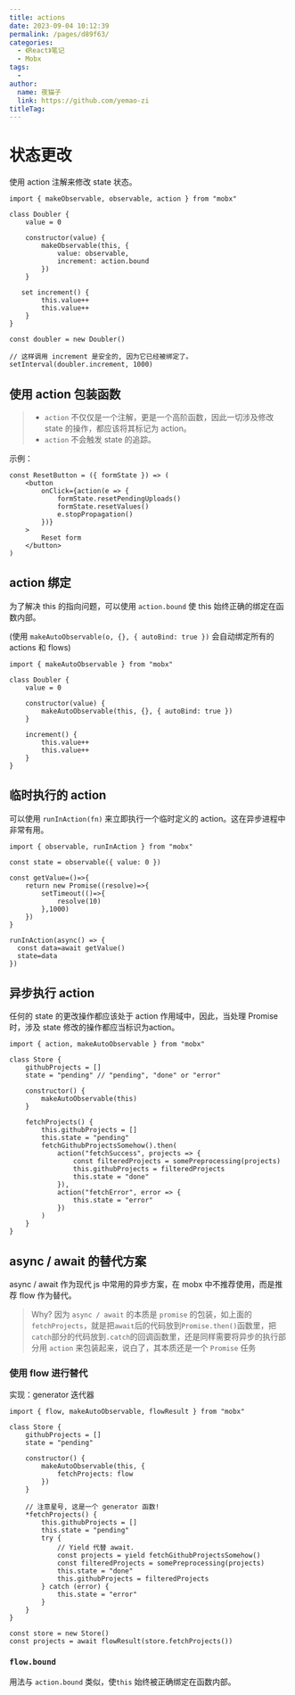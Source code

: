 ```yaml
---
title: actions
date: 2023-09-04 10:12:39
permalink: /pages/d89f63/
categories:
  - 《React》笔记
  - Mobx
tags:
  - 
author: 
  name: 夜猫子
  link: https://github.com/yemao-zi
titleTag: 
---
```

# 状态更改

使用 action 注解来修改 state 状态。

```react
import { makeObservable, observable, action } from "mobx"

class Doubler {
    value = 0

    constructor(value) {
        makeObservable(this, {
            value: observable,
            increment: action.bound
        })
    }

   set increment() {
        this.value++
        this.value++
    }
}

const doubler = new Doubler()

// 这样调用 increment 是安全的, 因为它已经被绑定了。
setInterval(doubler.increment, 1000)
```

## 使用 action 包装函数

> - `action` 不仅仅是一个注解，更是一个高阶函数，因此一切涉及修改 state 的操作，都应该将其标记为 action。
> - `action` 不会触发 state 的追踪。

示例：

```react
const ResetButton = ({ formState }) => (
    <button
        onClick={action(e => {
            formState.resetPendingUploads()
            formState.resetValues()
            e.stopPropagation()
        })}
    >
        Reset form
    </button>
)
```

## action 绑定

为了解决 this 的指向问题，可以使用 `action.bound` 使 this 始终正确的绑定在函数内部。

(使用 `makeAutoObservable(o, {}, { autoBind: true })` 会自动绑定所有的 actions 和 flows)

```react
import { makeAutoObservable } from "mobx"

class Doubler {
    value = 0

    constructor(value) {
        makeAutoObservable(this, {}, { autoBind: true })
    }

    increment() {
        this.value++
        this.value++
    }
}
```

## 临时执行的 action

可以使用 `runInAction(fn)` 来立即执行一个临时定义的 action。这在异步进程中非常有用。

```react
import { observable, runInAction } from "mobx"

const state = observable({ value: 0 })

const getValue=()=>{
    return new Promise((resolve)=>{
        setTimeout(()=>{
            resolve(10)
        },1000)
    })    
}

runInAction(async() => {
  const data=await getValue()
  state=data
})
```

## 异步执行 action 

任何的 state 的更改操作都应该处于 action 作用域中，因此，当处理 Promise 时，涉及 state 修改的操作都应当标识为action。

```react
import { action, makeAutoObservable } from "mobx"

class Store {
    githubProjects = []
    state = "pending" // "pending", "done" or "error"

    constructor() {
        makeAutoObservable(this)
    }

    fetchProjects() {
        this.githubProjects = []
        this.state = "pending"
        fetchGithubProjectsSomehow().then(
            action("fetchSuccess", projects => {
                const filteredProjects = somePreprocessing(projects)
                this.githubProjects = filteredProjects
                this.state = "done"
            }),
            action("fetchError", error => {
                this.state = "error"
            })
        )
    }
}
```

## async / await 的替代方案

async / await 作为现代 js 中常用的异步方案，在 mobx 中不推荐使用，而是推荐 flow 作为替代。

> Why? 因为 `async / await` 的本质是 `promise` 的包装，如上面的 `fetchProjects`，就是把`await`后的代码放到`Promise.then()`函数里，把`catch`部分的代码放到`.catch`的回调函数里，还是同样需要将异步的执行部分用 `action` 来包装起来，说白了，其本质还是一个 `Promise` 任务

### 使用 flow 进行替代

实现：generator 迭代器

```react
import { flow, makeAutoObservable, flowResult } from "mobx"

class Store {
    githubProjects = []
    state = "pending"

    constructor() {
        makeAutoObservable(this, {
            fetchProjects: flow
        })
    }

    // 注意星号, 这是一个 generator 函数!
    *fetchProjects() {
        this.githubProjects = []
        this.state = "pending"
        try {
            // Yield 代替 await.
            const projects = yield fetchGithubProjectsSomehow()
            const filteredProjects = somePreprocessing(projects)
            this.state = "done"
            this.githubProjects = filteredProjects
        } catch (error) {
            this.state = "error"
        }
    }
}

const store = new Store()
const projects = await flowResult(store.fetchProjects())
```

### `flow.bound`

用法与 `action.bound` 类似，使`this` 始终被正确绑定在函数内部。